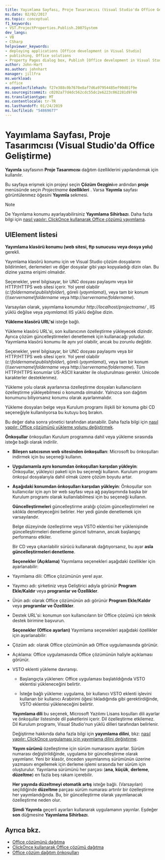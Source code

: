 ```yaml
---
title: Yayımlama Sayfası, Proje Tasarımcısı (Visual Studio'da Office Geliştirme)
ms.date: 02/02/2017
ms.topic: conceptual
f1_keywords:
- VST.ProjectProperties.Publish.2007System
dev_langs:
- VB
- CSharp
helpviewer_keywords:
- deploying applications [Office development in Visual Studio]
- publishing, Office solutions
- Property Pages dialog box, Publish [Office development in Visual Studio]
author: John-Hart
ms.author: johnhart
manager: jillfra
ms.workload:
- office
ms.openlocfilehash: f27e388c0b7670e8af7d6a97954485ef90d01f9e
ms.sourcegitcommit: c0202a77d4dc562cdc55dc2e6223c062281d9749
ms.translationtype: MT
ms.contentlocale: tr-TR
ms.lasthandoff: 01/24/2019
ms.locfileid: "54869677"
---
```

# <a name="publish-page-project-designer-office-development-in-visual-studio"></a>Yayımlama Sayfası, Proje Tasarımcısı (Visual Studio'da Office Geliştirme)
  **Yayımla** sayfasının **Proje Tasarımcısı** dağıtım özelliklerini yapılandırmak için kullanılır.

 Bu sayfaya erişmek için projeyi seçin **Çözüm Gezgini**ve ardından **proje** menüsünde seçin *Projectname* **özellikleri** . Varsa **Yayımla** sayfası görüntülenmez öğesini **Yayımla** sekmesi.

> [!NOTE]
>  De Yayınlama konumu ayarlayabilirsiniz **Yayımlama Sihirbazı**. Daha fazla bilgi için [nasıl yapılır: ClickOnce kullanarak Office çözümü yayımlama](https://msdn.microsoft.com/2b6c247e-bc04-4ce4-bb64-c4e79bb3d5b8).

## <a name="uielement-list"></a>UIElement listesi
 **Yayımlama klasörü konumu (web sitesi, ftp sunucusu veya dosya yolu)** gerekli.

 Yayımlama klasörü konumu için ve Visual Studio çözüm dosyalarını bildirimleri, derlemeleri ve diğer dosyalar gibi yapı kopyaladığı dizin olan. Bu dizine yazma erişimi olmalıdır.

 Seçenekler, yerel bilgisayar, bir UNC dosyası paylaşımı veya bir HTTP/HTTPS web sitesi içerir. Yol yerel olabilir (*c:\foldername\publishfolder*), göreli (*yayımlama\\*), veya tam bir konum (*\\\servername\foldername* veya http://<em>servername/foldername</em>).

 Varsayılan olarak, yayımlama konumdur *http://localhost/projectname/* , IIS yüklü değilse veya *yayımlama\\*  IIS yüklü değilse dizin.

 **Yükleme klasörü URL'si** isteğe bağlı.

 Yükleme klasörü URL'si, son kullanıcının özelleştirme yükleyecek dizindir. Ayrıca çözüm güncelleştirmeleri denetlemek için kullanacağı yoludur. Yayımlama klasörü konumu ile aynı yol olabilir, ancak bu zorunlu değildir.

 Seçenekler, yerel bilgisayar, bir UNC dosyası paylaşımı veya bir HTTP/HTTPS web sitesi içerir. Yol yerel olabilir (*c:\foldername\publishfolder*), göreli (*yayımlama\\*), veya tam bir konum (*\\\servername\foldername* veya http://<em>servername/foldername</em>). Tüm HTTP/HTTPS konumlar US-ASCII karakter ile oluşturulması gerekir. Unicode karakterler desteklenmez.

 Yükleme yolu olarak ayarlanırsa özelleştirme dosyaları kullanıcıların özelleştirme yükleyebilmesi o konumda olmalıdır. Yalnızca son dağıtım konumunu biliyorsanız konumu olarak ayarlanmalıdır.

 Yükleme dosyaları belge veya Kurulum programı ilişkili bir konuma gibi CD seçeneğiyle kullanılıyorsa bu kutuyu boş bırakın.

 Bu değer daha sonra yönetici tarafından atanabilir. Daha fazla bilgi için [nasıl yapılır: Office çözümünü yükleme yolunu değiştirmek](https://msdn.microsoft.com/d0eaa07b-2d72-4902-899f-2f9fb165b8fd).

 **Önkoşullar** önkoşulları Kurulum programına dahil veya yükleme sırasında isteğe bağlı olarak indirilir.

- **Bileşen satıcısının web sitesinden önkoşulları**: Microsoft bu önkoşulları indirmek için bu seçeneği kullanın.

- **Uygulamamla aynı konumdan önkoşulları karşıdan yükleyin**: Önkoşullar, yükleyici paketi için bu seçeneği kullanın. Kurulum programı önkoşul dosyalarıyla dahil olmak üzere çözüm boyutu artar.

- **Aşağıdaki konumdan önkoşulları karşıdan yükleyin**: Önkoşullar son kullanıcılar için ayrı bir web sayfası veya ağ paylaşımında başka bir Kurulum programı olarak kullanılabilmesi için bu seçeneği kullanın.

  **Güncelleştirmeleri** güncelleştirme aralığı çözüm güncelleştirmeleri ne sıklıkla denetleyeceğini belirler. Her yedi günde denetlemek için varsayılandır.

  Belge düzeyinde özelleştirme veya VSTO eklentisi her yüklenişinde güncelleştirmeleri denetleme güncel tutmanın, ancak başlangıç performansı etkiler.

  Bir CD veya çıkarılabilir sürücü kullanarak dağıtıyorsanız, bu ayar **asla güncelleştirmeleri denetleme**.

  **Seçenekler (Açıklama)** Yayımlama seçenekleri aşağıdaki özellikler için ayarlanabilir:

- Yayımlama dili: Office çözümünün yerel ayar.

- Yayımcı adı: şirketiniz veya Geliştirici adıyla görünür **Program Ekle/Kaldır** veya **programlar ve Özellikler**.

- Ürün adı: olarak Office çözümünün adı görünür **Program Ekle/Kaldır** veya **programlar ve Özellikler**.

- Destek URL'si: konumun son kullanıcıların bir Office çözümü için teknik destek birimine başvurun.

  **Seçenekler (Office ayarları)** Yayımlama seçenekleri aşağıdaki özellikler için ayarlanabilir:

- Çözüm adı: olarak Office çözümünün adı Office uygulamasında görünür.

- Açıklama: Office uygulamasında Office çözümünün haliyle açıklaması görünür.

- VSTO eklenti yükleme davranışı.

  -   Başlangıçta yüklenen: Office uygulaması başlatıldığında VSTO eklentisi yükleneceğini belirtir.

  -   İsteğe bağlı yükleme: uygulama, bir kullanıcı VSTO eklenti işlevini kullanan bir kullanıcı Arabirimi öğesi tıkladığında gibi gerektirdiğinde, VSTO eklentisi yükleneceğini belirtir.

  **Yayımlama dili** bu seçenek, Microsoft Yazılımı Lisans koşulları dili ayarlar ve önkoşullar listesinde dil paketlerini içerir. Dil özelleştirme etkilemez. Dil Kurulum programı, Visual Studio'nun yüklü dilleri tarafından belirlenir.

  Değiştirme hakkında daha fazla bilgi için **yayımlama dilini**, bkz: [nasıl yapılır: ClickOnce uygulaması için yayımlama dilini değiştirme](../deployment/how-to-change-the-publish-language-for-a-clickonce-application.md).

  **Yayım sürümü** özelleştirme için sürüm numarasını ayarlar. Sürüm numarası değiştirildiğinde, uygulama bir güncelleştirme olarak yayımlanır. Yeni bir klasör, önceden yayımlanmış sürümünün üzerine yazmasını engellemek için derleme işlemi sırasında her sürüm için oluşturulur. Yayınlama sürümünü her parçası (**ana**, **küçük**, **derleme**, **düzeltme**) en fazla beş rakam içerebilir.

  **Her yayında düzeltmeyi otomatik artış** isteğe bağlı. (Varsayılan) seçildiğinde **düzeltme** parçası sürüm numarası artırılır bir özelleştirme her yayımlandığında. Bu, bir güncelleştirme olarak yayımlanacak özelleştirme neden olur.

  **Şimdi Yayımla** geçerli ayarları kullanarak uygulamanın yayınlar. Eşdeğer **son** düğmesine **Yayımlama Sihirbazı**.

## <a name="see-also"></a>Ayrıca bkz.

- [Office çözümünü dağıtma](../vsto/deploying-an-office-solution.md)
- [ClickOnce kullanarak Office çözümü dağıtma](../vsto/deploying-an-office-solution-by-using-clickonce.md)
- [Office çözüm dağıtım önkoşulları](https://msdn.microsoft.com/9f672809-43a3-40a1-9057-397ce3b5126e)
